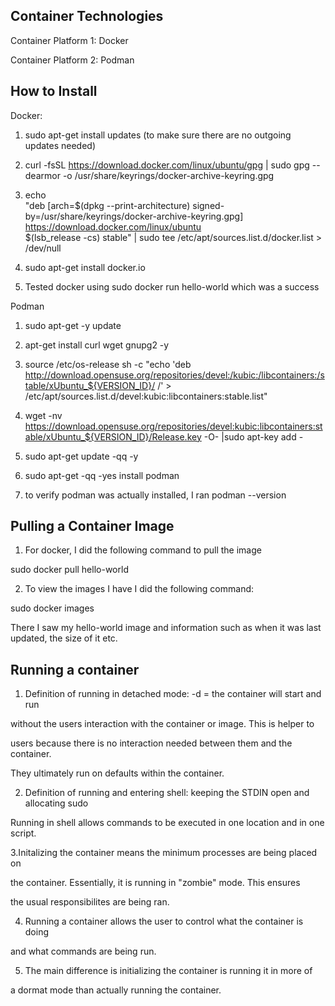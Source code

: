 ## Container Technologies 

Container Platform 1: Docker

Container Platform 2: Podman 

## How to Install 

Docker: 

1. sudo apt-get install updates (to make sure there are no outgoing updates needed)

2. curl -fsSL https://download.docker.com/linux/ubuntu/gpg | sudo gpg --dearmor -o /usr/share/keyrings/docker-archive-keyring.gpg

3. echo \
  "deb [arch=$(dpkg --print-architecture) signed-by=/usr/share/keyrings/docker-archive-keyring.gpg] https://download.docker.com/linux/ubuntu \
  $(lsb_release -cs) stable" | sudo tee /etc/apt/sources.list.d/docker.list > /dev/null

4. sudo apt-get install docker.io 

5. Tested docker using sudo docker run hello-world which was a success 

Podman 

1. sudo apt-get -y update

2. apt-get install curl wget gnupg2 -y

3. source /etc/os-release
sh -c "echo 'deb http://download.opensuse.org/repositories/devel:/kubic:/libcontainers:/stable/xUbuntu_${VERSION_ID}/ /' > /etc/apt/sources.list.d/devel:kubic:libcontainers:stable.list"

4. wget -nv https://download.opensuse.org/repositories/devel:kubic:libcontainers:stable/xUbuntu_${VERSION_ID}/Release.key -O- |sudo apt-key add -

5. sudo apt-get update -qq -y

6. sudo apt-get -qq -yes install podman 

7. to verify podman was actually installed, I ran podman --version

## Pulling a Container Image

1. For docker, I did the following command to pull the image 

sudo docker pull hello-world

2. To view the images I have I did the following command: 

sudo docker images 

There I saw my hello-world image and information such as when it was last updated, the size of it etc. 



## Running a container 

1. Definition of running in detached mode: -d = the container will start and run

without the users interaction with the container or image. This is helper to 

users because there is no interaction needed between them and the container. 

They ultimately run on defaults within the container. 

2. Definition of running and entering shell: keeping the STDIN open and allocating sudo 

Running in shell allows commands to be executed in one location and in one script. 


3.Initalizing the container means the minimum processes are being placed on 

the container. Essentially, it is running in "zombie" mode. This ensures

the usual responsibilites are being ran. 

4. Running a container allows the user to control what the container is doing 

and what commands are being run. 

5. The main difference is initializing the container is running it in more of

a dormat mode than actually running the container.  
